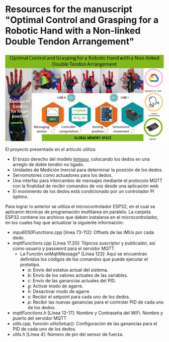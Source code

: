 # Resources for the manuscript "Optimal Control and Grasping for a Robotic Hand with a Non-linked Double Tendon Arrangement"
![Graphic Abstract](https://github.com/sanchezgarnica-erick/IEEE_RoboticHand-OptimalControl/blob/main/ProjectImages/graphicAbstract_v2.png)

El proyecto presentado en el artículo utiliza:
- El brazo derecho del modelo [Inmoov](https://inmoov.fr/), colocando los dedos en una arreglo de doble tendón no ligado.
- Unidades de Medición Inercial para determinar la posición de los dedos.
-  Servomotores como actuadores para los dedos.
- Una interfaz para intercambio de mensajes mediante el protocolo MQTT con la finalidad de recibir comandos de voz desde una aplicación web
- El movimiento de los dedos está condicionado por un controlador PI óptimo.

Para lograr lo anterior se utiliza el microcontrolador ESP32, en el cual se aplicaron técnicas de programación multitarea en paralelo.
La carpeta ESP32 contiene los archivos que deben instalarse en el microcontrolador, en los cuales hay que actualizar la siguiente información:
- *mpu6050Functions.cpp* [línea 73-112]: Offsets de las IMUs por cada dedo.
- *mqttFunctions.cpp* [Línea 17.20]: Tópicos suscriptor y publicador, así como usuario y password para el servidor MQTT.
	* La Función onMqttMessage* [Línea 123]: Aquí se encuentran definidos los códigos de los comandos que puede ejecutar el prototipo. 
		+ *a*: Envío del estatus actual del sistema.
		+ *b*: Envío de los valores actuales de las variables.
		+ *c*: Envío de las ganancias actuales del PID.
		+ *g*: Activar modo de agarre.
		+ *h*: Desactivar modo de agarre
		+ *s*: Recibir el setpoint para cada uno de los dedos.
		+ *p*: Recibir las nuevas ganancias para el controlar PID de cada uno de los dedos.
- *mqttFunctions.h* [Línea 13-17]: Nombre y Contraseña del WiFi. Nombre y puerto del servidor MQTT
- *utils.cpp*, función utilsSetup(): Configuración de las ganancias para el PID de cada uno de los dedos.
- *utils.h* [Línea 4]: Número de pin del sensor de fuerza.

<!--stackedit_data:
eyJoaXN0b3J5IjpbMTU0NTI4NDQxMywxMzIzMDkzMjE4LDEyMD
Y5OTA2OTIsNzk3NTYxNjgsLTEzNTUxMjQ4ODNdfQ==
-->